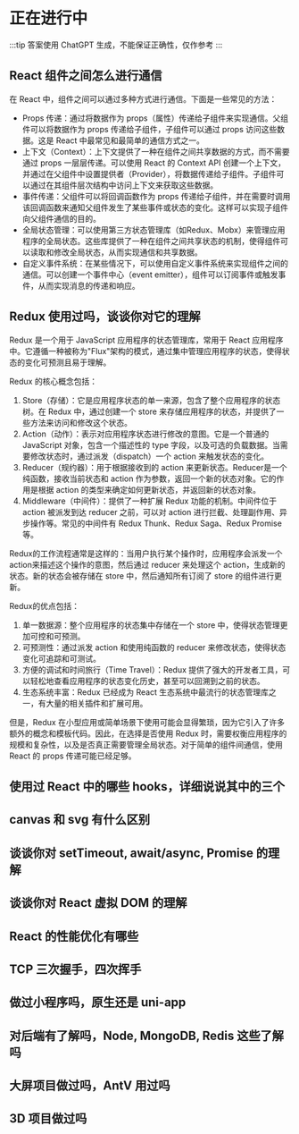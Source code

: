 # 正在进行中

:::tip
答案使用 ChatGPT 生成，不能保证正确性，仅作参考
:::

## React 组件之间怎么进行通信

在 React 中，组件之间可以通过多种方式进行通信。下面是一些常见的方法：

- Props 传递：通过将数据作为 props（属性）传递给子组件来实现通信。父组件可以将数据作为 props 传递给子组件，子组件可以通过 props 访问这些数据。这是 React 中最常见和最简单的通信方式之一。
- 上下文（Context）：上下文提供了一种在组件之间共享数据的方式，而不需要通过 props 一层层传递。可以使用 React 的 Context API 创建一个上下文，并通过在父组件中设置提供者（Provider），将数据传递给子组件。子组件可以通过在其组件层次结构中访问上下文来获取这些数据。
- 事件传递：父组件可以将回调函数作为 props 传递给子组件，并在需要时调用该回调函数来通知父组件发生了某些事件或状态的变化。这样可以实现子组件向父组件通信的目的。
- 全局状态管理：可以使用第三方状态管理库（如Redux、Mobx）来管理应用程序的全局状态。这些库提供了一种在组件之间共享状态的机制，使得组件可以读取和修改全局状态，从而实现通信和共享数据。
- 自定义事件系统：在某些情况下，可以使用自定义事件系统来实现组件之间的通信。可以创建一个事件中心（event emitter），组件可以订阅事件或触发事件，从而实现消息的传递和响应。

## Redux 使用过吗，谈谈你对它的理解

Redux 是一个用于 JavaScript 应用程序的状态管理库，常用于 React 应用程序中。它遵循一种被称为"Flux"架构的模式，通过集中管理应用程序的状态，使得状态的变化可预测且易于理解。

Redux 的核心概念包括：

1.  Store（存储）：它是应用程序状态的单一来源，包含了整个应用程序的状态树。在 Redux 中，通过创建一个 store 来存储应用程序的状态，并提供了一些方法来访问和修改这个状态。
2.  Action（动作）：表示对应用程序状态进行修改的意图。它是一个普通的 JavaScript 对象，包含一个描述性的 type 字段，以及可选的负载数据。当需要修改状态时，通过派发（dispatch）一个 action 来触发状态的变化。
3.  Reducer（规约器）：用于根据接收到的 action 来更新状态。Reducer是一个纯函数，接收当前状态和 action 作为参数，返回一个新的状态对象。它的作用是根据 action 的类型来确定如何更新状态，并返回新的状态对象。
4.  Middleware（中间件）：提供了一种扩展 Redux 功能的机制。中间件位于 action 被派发到达 reducer 之前，可以对 action 进行拦截、处理副作用、异步操作等。常见的中间件有 Redux Thunk、Redux Saga、Redux Promise 等。

Redux的工作流程通常是这样的：当用户执行某个操作时，应用程序会派发一个action来描述这个操作的意图，然后通过 reducer 来处理这个 action，生成新的状态。新的状态会被存储在 store 中，然后通知所有订阅了 store 的组件进行更新。

Redux的优点包括：

1.  单一数据源：整个应用程序的状态集中存储在一个 store 中，使得状态管理更加可控和可预测。
2.  可预测性：通过派发 action 和使用纯函数的 reducer 来修改状态，使得状态变化可追踪和可测试。
3.  方便的调试和时间旅行（Time Travel）：Redux 提供了强大的开发者工具，可以轻松地查看应用程序的状态变化历史，甚至可以回溯到之前的状态。
4.  生态系统丰富：Redux 已经成为 React 生态系统中最流行的状态管理库之一，有大量的相关插件和扩展可用。

但是，Redux 在小型应用或简单场景下使用可能会显得繁琐，因为它引入了许多额外的概念和模板代码。因此，在选择是否使用 Redux 时，需要权衡应用程序的规模和复杂性，以及是否真正需要管理全局状态。对于简单的组件间通信，使用 React 的 props 传递可能已经足够。

## 使用过 React 中的哪些 hooks，详细说说其中的三个

## canvas 和 svg 有什么区别

## 谈谈你对 setTimeout, await/async, Promise 的理解

## 谈谈你对 React 虚拟 DOM 的理解

## React 的性能优化有哪些

## TCP 三次握手，四次挥手

## 做过小程序吗，原生还是 uni-app

## 对后端有了解吗，Node, MongoDB, Redis 这些了解吗

## 大屏项目做过吗，AntV 用过吗

## 3D 项目做过吗
